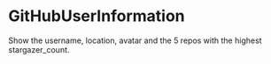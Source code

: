 # GitHubUserInformation
Show the username, location, avatar and the 5 repos with the highest stargazer_count.
